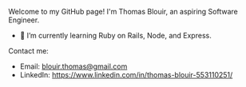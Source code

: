 Welcome to my GitHub page! I'm Thomas Blouir, an aspiring Software Engineer. 

- 🌱 I’m currently learning Ruby on Rails, Node, and Express.

Contact me:
- Email: blouir.thomas@gmail.com
- LinkedIn: https://www.linkedin.com/in/thomas-blouir-553110251/
